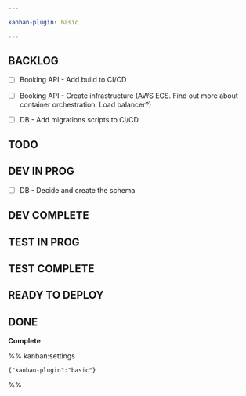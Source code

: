 ```yaml
---

kanban-plugin: basic

---
```


## BACKLOG

- [ ] Booking API - Add build to CI/CD
- [ ] Booking API - Create infrastructure (AWS ECS. Find out more about container orchestration. Load balancer?)
- [ ] DB - Add migrations scripts to CI/CD


## TODO



## DEV IN PROG

- [ ] DB - Decide and create the schema


## DEV COMPLETE



## TEST IN PROG



## TEST COMPLETE



## READY TO DEPLOY



## DONE

**Complete**




%% kanban:settings
```
{"kanban-plugin":"basic"}
```
%%
